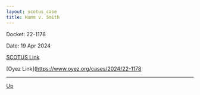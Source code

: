 ```yaml
---
layout: scotus_case
title: Hamm v. Smith
---
```


Docket: 22-1178

Date: 19 Apr 2024

[SCOTUS Link](https://www.supremecourt.gov/opinions/23pdf/601us1r11_7lh8.pdf)

[Oyez Link](https://www.oyez.org/cases/2024/22-1178

---

[Up](./README.md)